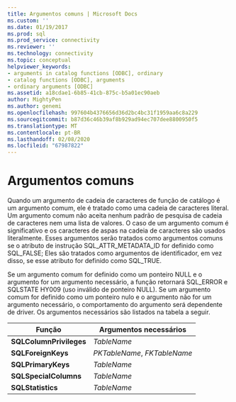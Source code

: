 ```yaml
---
title: Argumentos comuns | Microsoft Docs
ms.custom: ''
ms.date: 01/19/2017
ms.prod: sql
ms.prod_service: connectivity
ms.reviewer: ''
ms.technology: connectivity
ms.topic: conceptual
helpviewer_keywords:
- arguments in catalog functions [ODBC], ordinary
- catalog functions [ODBC], arguments
- ordinary arguments [ODBC]
ms.assetid: a18cdae1-6b85-41cb-875c-b5a01ec90aeb
author: MightyPen
ms.author: genemi
ms.openlocfilehash: 997604b4376656d36d2bc4bc31f1959aa6c8a229
ms.sourcegitcommit: b87d36c46b39af8b929ad94ec707dee8800950f5
ms.translationtype: MT
ms.contentlocale: pt-BR
ms.lasthandoff: 02/08/2020
ms.locfileid: "67987822"
---
```

# <a name="ordinary-arguments"></a>Argumentos comuns
Quando um argumento de cadeia de caracteres de função de catálogo é um argumento comum, ele é tratado como uma cadeia de caracteres literal. Um argumento comum não aceita nenhum padrão de pesquisa de cadeia de caracteres nem uma lista de valores. O caso de um argumento comum é significativo e os caracteres de aspas na cadeia de caracteres são usados literalmente. Esses argumentos serão tratados como argumentos comuns se o atributo de instrução SQL_ATTR_METADATA_ID for definido como SQL_FALSE; Eles são tratados como argumentos de identificador, em vez disso, se esse atributo for definido como SQL_TRUE.  
  
 Se um argumento comum for definido como um ponteiro NULL e o argumento for um argumento necessário, a função retornará SQL_ERROR e SQLSTATE HY009 (uso inválido de ponteiro NULL). Se um argumento comum for definido como um ponteiro nulo e o argumento não for um argumento necessário, o comportamento do argumento será dependente de driver. Os argumentos necessários são listados na tabela a seguir.  
  
|Função|Argumentos necessários|  
|--------------|------------------------|  
|**SQLColumnPrivileges**|*TableName*|  
|**SQLForeignKeys**|*PKTableName*, *FKTableName*|  
|**SQLPrimaryKeys**|*TableName*|  
|**SQLSpecialColumns**|*TableName*|  
|**SQLStatistics**|*TableName*|

